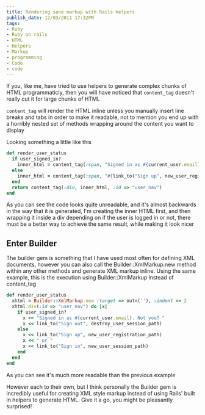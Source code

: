 ```yaml
---
title: Rendering sane markup with Rails helpers
publish_date: 12/03/2011 17:32PM
tags:
- Ruby
- Ruby on rails
- HTML
- Helpers
- Markup
- programming
- Code
- code
---
```

If you, like me, have tried to use helpers to generate complex chunks of HTML
programmaticly, then you will have noticed that `content_tag` doesn't really
cut it for large chunks of HTML

`content_tag` will render the HTML inline unless you manually insert line
breaks and tabs in order to make it readable, not to mention you end up with a
horribly nested set of methods wrapping around the content you want to display

Looking something a little like this

``` ruby
def render_user_status
  if user_signed_in?
    inner_html = content_tag(:span, "Signed in as #{current_user.email}. Not you? \n #{link_to("Sign out", destroy_user_session_path)}")
  else
    inner_html = content_tag(:span, "#{link_to("Sign up", new_user_registration_path)} \n or \n #{link_to("Sign in", new_user_session_path)}")
  end
  return content_tag(:div, inner_html, :id => "user_nav")
end
```

As you can see the code looks quite unreadable, and it's almost backwards in
the way that it is generated, I'm creating the inner HTML first, and then
wrapping it inside a div depending on if the user is logged in or not, there
must be a better way to achieve the same result, while making it look nicer

## Enter Builder

The builder gem is something that I have used most often for defining XML
documents, however you can also call the Builder::XmlMarkup.new method within
any other methods and generate XML markup inline. Using the same example, this
is the execution using Builder::XmlMarkup instead of content_tag

``` ruby
def render_user_status
  xhtml = Builder::XmlMarkup.new :target => out=(''), :indent => 2
  xhtml.div(:id => "user_nav") do |x|
    if user_signed_in?
      x << "Signed in as #{current_user.email}. Not you? "
      x << link_to("Sign out", destroy_user_session_path)
    else
      x << link_to("Sign up", new_user_registration_path)
      x << " or "
      x << link_to("Sign in", new_user_session_path)
    end
  end
end
```

As you can see it's much more readable than the previous example

However each to their own, but I think personally the Builder gem is
incredibly useful for creating XML style markup instead of using Rails' built
in helpers to generate HTML. Give it a go, you might be pleasantly surprised!
